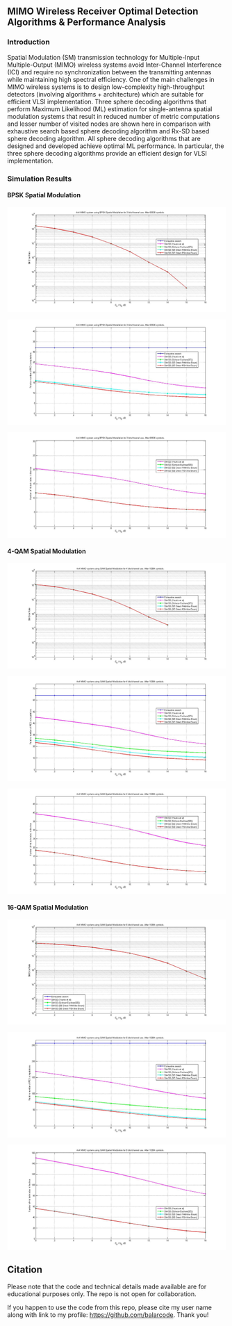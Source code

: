 ## MIMO Wireless Receiver Optimal Detection Algorithms & Performance Analysis

### Introduction

Spatial Modulation (SM) transmission technology for Multiple-Input Multiple-Output (MIMO) wireless systems avoid Inter-Channel Interference (ICI) and require no synchronization between the transmitting antennas while maintaining high spectral efficiency. One of the main challenges in MIMO wireless systems is to design low-complexity high-throughput detectors (involving algorithms + architecture) which are suitable for efficient VLSI implementation. Three sphere decoding algorithms that perform Maximum Likelihood (ML) estimation for single-antenna spatial modulation systems that result in reduced number of metric computations and lesser number of visited nodes are shown here in comparison with exhaustive search based sphere decoding algorithm and Rx-SD based sphere decoding algorithm. All sphere decoding algorithms that are designed and developed achieve optimal ML performance. In particular, the three sphere decoding algorithms provide an efficient design for VLSI implementation.

### Simulation Results

#### BPSK Spatial Modulation

![BPSK BER](results/BPSK_BER.jpg)

![BPSK PED Computations](results/BPSK_PED_Computations.jpg)

![BPSK Visited Nodes](results/BPSK_Visited_Nodes.jpg)

#### 4-QAM Spatial Modulation

![4-QAM BER](results/4QAM_BER.jpg)

![4-QAM PED Computations](results/4QAM_PED_Computations.jpg)

![4-QAM Visited Nodes](results/4QAM_Visited_Nodes.jpg)

#### 16-QAM Spatial Modulation

![16-QAM BER](results/16QAM_BER.jpg)

![16-QAM PED Computations](results/16QAM_PED_Computations.jpg)

![16-QAM Visited Nodes](results/16QAM_Visited_Nodes.jpg)

## Citation

Please note that the code and technical details made available are for educational purposes only. The repo is not open for collaboration.

If you happen to use the code from this repo, please cite my user name along with link to my profile: https://github.com/balarcode. Thank you!
